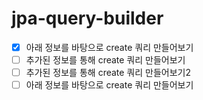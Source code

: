 # jpa-query-builder

- [X] 아래 정보를 바탕으로 create 쿼리 만들어보기
- [ ] 추가된 정보를 통해 create 쿼리 만들어보기
- [ ] 추가된 정보를 통해 create 쿼리 만들어보기2
- [ ] 아래 정보를 바탕으로 create 쿼리 만들어보기
